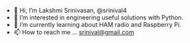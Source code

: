 - 👋 Hi, I’m Lakshmi Srinivasan, @srinival4
- 👀 I’m interested in engineering useful solutions with Python.
- 🌱 I’m currently learning about HAM radio and Raspberry Pi.
- 📫 How to reach me ... srinival@gmail.com

<!---
srinival4/srinival4 is a ✨ special ✨ repository because its `README.md` (this file) appears on your GitHub profile.
You can click the Preview link to take a look at your changes.
--->

